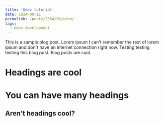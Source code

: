```yaml
---
title: 'Udev tutorial'
date: 2024-09-11
permalink: /posts/2024/09/udev/
tags:
  - Udev development
---
```


This is a sample blog post. Lorem ipsum I can't remember the rest of lorem ipsum and don't have an internet connection right now. Testing testing testing this blog post. Blog posts are cool. 

Headings are cool
======

You can have many headings
======

Aren't headings cool?
------